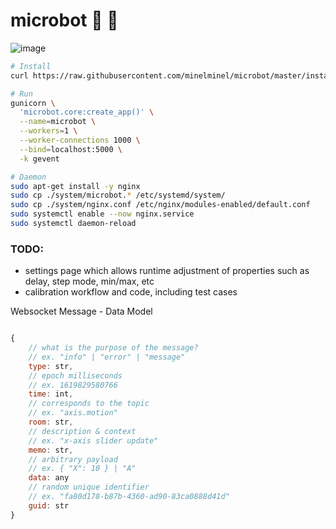 # microbot 🎤 🤖

![image](https://user-images.githubusercontent.com/46664545/116843996-bc32bb80-abaf-11eb-8d7a-95d01616ffaa.png)

```bash
# Install
curl https://raw.githubusercontent.com/minelminel/microbot/master/install.sh | bash

# Run
gunicorn \
  'microbot.core:create_app()' \
  --name=microbot \
  --workers=1 \
  --worker-connections 1000 \
  --bind=localhost:5000 \
  -k gevent
```

```bash
# Daemon
sudo apt-get install -y nginx
sudo cp ./system/microbot.* /etc/systemd/system/
sudo cp ./system/nginx.conf /etc/nginx/modules-enabled/default.conf
sudo systemctl enable --now nginx.service
sudo systemctl daemon-reload
```


### TODO:
- settings page which allows runtime adjustment of properties such as delay, step mode, min/max, etc
- calibration workflow and code, including test cases


Websocket Message - Data Model

```js

{
    // what is the purpose of the message?
    // ex. "info" | "error" | "message"
    type: str,
    // epoch milliseconds
    // ex. 1619829580766
    time: int,
    // corresponds to the topic
    // ex. "axis.motion"
    room: str,
    // description & context
    // ex. "x-axis slider update"
    memo: str,
    // arbitrary payload
    // ex. { "X": 10 } | "A"
    data: any
    // random unique identifier
    // ex. "fa80d178-b87b-4360-ad90-83ca0888d41d"
    guid: str
}
```
